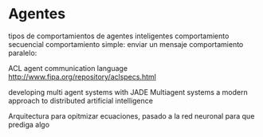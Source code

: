 # Agentes 

tipos de comportamientos de agentes inteligentes
comportamiento secuencial
comportamiento simple: enviar un mensaje
comportamiento paralelo: 


ACL agent communication language
http://www.fipa.org/repository/aclspecs.html

developing multi agent systems with JADE
Multiagent systems a modern approach to distributed artificial intelligence

Arquitectura para opitmizar ecuaciones, pasado a la red neuronal para que prediga algo
